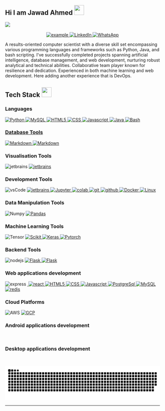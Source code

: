 


 
 ## Hi I am Jawad Ahmed <img src = "https://raw.githubusercontent.com/MartinHeinz/MartinHeinz/master/wave.gif" width = 32px height = 32px> 
<p>
  <a href="https://github.com/DenverCoder1/readme-typing-svg"><img src="https://readme-typing-svg.herokuapp.com?&font=IBM+Plex+Sans&color=abcdef&size=20&lines=Welcome+to+my+GitHub+Profile!;" /></a>
</p>

<p align ="center">
  <a href="mailto:jawad.kohat2002@gmail.com?subject=Feedback%20From%20Github&body=Hello," target="_blank">
    <img src="https://img.shields.io/badge/Gmail-D14836?style=for-the-badge&logo=gmail&logoColor=white" alt="example"/>
  </a>
   <a href="https://www.linkedin.com/in/jawad-a-892149141" target="_blank">
    <img alt="LinkedIn" src="https://img.shields.io/badge/LinkedIn-0077B5?style=for-the-badge&logo=linkedin&logoColor=white">
  </a>   
  <a href="whatsapp://send?phone=03119174048" target="_blank">
      <img alt="WhatsApp" src="https://img.shields.io/badge/whatsapp-E4405F?style=for-the-badge&logo=whatsapp&logoColor=green">
  </a>
  </p>


<p >A results-oriented computer scientist with a diverse skill set encompassing various programming languages and frameworks such as Python, Java, and bash scripting. I've successfully completed projects spanning artificial intelligence, database management, and web development, nurturing robust analytical and technical abilities. Collaborative team player known for resilience and dedication. Experienced in both machine learning and web development. Here adding another experience that is DevOps.
</p>



## Tech Stack <img src = "https://media2.giphy.com/media/QssGEmpkyEOhBCb7e1/giphy.gif?cid=ecf05e47a0n3gi1bfqntqmob8g9aid1oyj2wr3ds3mg700bl&rid=giphy.gif" width = 32px height = 32px> 

### Languages 
<p align="left">
  <a href="https://www.python.org" target="_blank">
    <img alt="Python" src="https://img.shields.io/badge/Python-3776AB?style=for-the-badge&logo=python&logoColor=white">
  </a>
  
  <a href="https://www.mysql.com/">
	<img alt="MySQL" src="https://img.shields.io/badge/SQL-CC2927?style=for-the-badge&logo=microsoft%20sql%20server&logoColor=white">
  </a>

  <a href="" target="_blank">
    <img alt="HTML5" src="https://img.shields.io/badge/html5-%23E34F26.svg?style=for-the-badge&logo=html5&logoColor=white">
  </a>
   <a href="" target="_blank">
    <img alt="CSS" src="https://img.shields.io/badge/CSS3-1572B6?style=for-the-badge&logo=css3&logoColor=white">
  </a>
  <a href="" target="_blank">
    <img alt="Javascript" src="https://img.shields.io/badge/JavaScript-F7DF1E?style=for-the-badge&logo=javascript&logoColor=black">
  </a>
    <a href="" target="_blank">
    <img alt="Java" src="https://img.shields.io/badge/Java-ED8B00?style=for-the-badge&logo=java&logoColor=white">
  </a>
    <a href="" target="_blank">
    <img alt="Bash" src="https://img.shields.io/badge/Bash-00599C?style=for-the-badge&logo=c%2B%2B&logoColor=white">
</p>

### Database Tools
<p
    <a href="" target="_blank">
    <img alt="Markdown" src="https://img.shields.io/badge/mysql-%2300f.svg?style=for-the-badge&logo=mysql&logoColor=white">
  </a>
    <a href="" target="_blank">
    <img alt="Markdown" src="https://img.shields.io/badge/-Firebase-yellow?style=for-the-badge&logo=Firebase&logoColor=white">
  </a>

</p>
  
### Visualisation Tools
<p  
  <a href="" target="_blank">
    <img src="https://img.shields.io/badge/-Matplotlib-blue?style=for-the-badge&logo=Matplotlib&logoColor=white" alt="jetbrains" />
  </a>

  <a href="" target="_blank">
    <img src="https://img.shields.io/badge/-Seaborn-blue?style=for-the-badge&logo=Matplotlib&logoColor=white" alt="jetbrains" />
  </a>
</p>
  
### Development Tools
<p
  <a href="https://code.visualstudio.com/" target="_blank">
    <img src="https://img.shields.io/badge/vscode-007ACC.svg?style=for-the-badge&logo=visualstudiocode&logoColor=white" alt="vsCode"/> 
  </a>
  <a href="https://www.jetbrains.com/" target="_blank">
    <img src="https://img.shields.io/badge/PyCharm-000000.svg?&style=for-the-badge&logo=PyCharm&logoColor=white" alt="jetbrains" />
  </a>
   <a href="https://jupyter.org/" target="_blank">
    <img alt="Jupyter" src="https://img.shields.io/badge/Jupyter-F37626.svg?&style=for-the-badge&logo=Jupyter&logoColor=white">
  </a>
  <a href="https://colab.research.google.com/" target="_blank">
    <img alt="colab" src="https://img.shields.io/badge/Colab-F9AB00?style=for-the-badge&logo=googlecolab&color=525252">
  </a>
  <a href="https://git-scm.com/" target="_blank">
    <img src="https://img.shields.io/badge/git-F05032.svg?style=for-the-badge&logo=git&logoColor=white"
      alt="git"/>
  </a>
  <a href="https://github.com/ELanza-48" target="_blank">
    <img src="https://img.shields.io/badge/github-181717.svg?style=for-the-badge&logo=github&logoColor=white" alt="github" />
  </a>
  <a href="https://docker.com/" target="_blank">
    <img alt="Docker" src="https://img.shields.io/badge/Docker-blue.svg?&style=for-the-badge&logo=Docker&logoColor=white">
  </a>
  <a href="https://linux.com/" target="_blank">
    <img alt="Linux" src="https://img.shields.io/badge/Linux-FCC624?style=for-the-badge&logo=linux&logoColor=black">
  </a>
  
</p>


### Data Manipulation Tools
<p  
  <a href="https://numpy.org/" target="_blank">
    <img alt="Numpy" src="https://img.shields.io/badge/Numpy-777BB4?style=for-the-badge&logo=numpy&logoColor=white">
  </a>

   <a href="https://pandas.pydata.org/" target="_blank">
    <img alt="Pandas" src="https://img.shields.io/badge/Pandas-2C2D72?style=for-the-badge&logo=pandas&logoColor=white">
  </a>


 </p>
  

### Machine Learning Tools
<p
   <a href="" target="_blank">
    <img alt="Tensor" src="https://img.shields.io/badge/TensorFlow-FF6F00?style=for-the-badge&logo=tensorflow&logoColor=white">
  </a>

   <a href="https://scikit-learn.org/" target="_blank">
    <img alt="Scikit" src="https://img.shields.io/badge/scikit_learn-F7931E?style=for-the-badge&logo=scikit-learn&logoColor=white">
   </a>

   <a href="https://keras.io/" target="_blank">
    <img alt="Keras" src="https://img.shields.io/badge/Keras-D00000?style=for-the-badge&logo=Keras&logoColor=white">
   </a>

   <a href="https://pytorch.org/" target="_blank">
    <img alt="Pytorch" src="https://img.shields.io/badge/Pytorch-red?style=for-the-badge&logo=Pytorch&logoColor=white">
   </a>


 </p>

### Backend Tools
<p
    <a href="" target="_blank">
    <img alt="nodejs" src="https://img.shields.io/badge/Node.js-43853D?style=for-the-badge&logo=node.js&logoColor=white">
  </a>
  <a href="" target="_blank">
    <img alt="Flask" src="https://img.shields.io/badge/flask-%23000.svg?style=for-the-badge&logo=flask&logoColor=white">
  </a>
  <a href="" target="_blank">
    <img alt="Flask" src="https://img.shields.io/badge/-Django-blue?style=for-the-badge&logo=django&logoColor=white">
  </a>

 </p>
 
 
 
 ### Web applications development
<p
      <a href="" target="_blank">
    <img alt="express" src="https://img.shields.io/badge/expressjs-F7DF1E?style=for-the-badge&logo=express&logoColor=black">
  </a>
  <a href="" target="_blank">
    <img alt="" src="https://img.shields.io/badge/-Bootstrap-red?style=for-the-badge&logo=Bootstrap&logoColor=white">
  </a>
<a href="" target="_blank">
	<img alt="react" src="https://img.shields.io/badge/React-20232A?style=for-the-badge&logo=react&logoColor=61DAFB">
</a>

<a href="" target="_blank">
    <img alt="HTML5" src="https://img.shields.io/badge/html5-%23E34F26.svg?style=for-the-badge&logo=html5&logoColor=white">
  </a>
   <a href="" target="_blank">
    <img alt="CSS" src="https://img.shields.io/badge/CSS3-1572B6?style=for-the-badge&logo=css3&logoColor=white">
  </a>
  <a href="" target="_blank">
    <img alt="Javascript" src="https://img.shields.io/badge/JavaScript-F7DF1E?style=for-the-badge&logo=javascript&logoColor=black">
  </a>
      </a>
    <a href="" target="_blank">
    <img alt="PostgreSql" src="https://img.shields.io/badge/PostgreSql-777BB4?style=for-the-badge&logo=postgresql&logoColor=white">
  </a>
    <a href="https://www.mysql.com/">
	<img alt="MySQL" src="https://img.shields.io/badge/SQL-CC2927?style=for-the-badge&logo=microsoft%20sql%20server&logoColor=white">
  </a>
    <a href="" target="_blank">
    <img alt="redis" src="https://img.shields.io/badge/redis-F7DF1E?style=for-the-badge&logo=redis&logoColor=black">
  </a>
 </p>
 
 
 
  ### Cloud Platforms
<p
   

  <a href="" target="_blank">
    <img alt="AWS" src="https://img.shields.io/badge/Amazon_AWS-FF9900?style=for-the-badge&logo=amazonaws&logoColor=white">
  </a>
  <a href="" target="_blank">
    <img alt="GCP" src="https://img.shields.io/badge/Azure-4285F4?style=for-the-badge&logo=azure-cloud&logoColor=white">
  </a>  
</p>
 
 
 
 ### Android applications development
<p
  
  <a href="" target="_blank">
    <img alt="" src="https://img.shields.io/badge/-Android%20native%20application%20development%20using%20Dart-blue?style=for-the-badge&logo=android&logoColor=white">
  </a>
 </p>
 
 
 
### Desktop applications development
<p
 </p>
   <a href="" target="_blank">
    <img alt="" src="https://img.shields.io/badge/-pyqt-green?style=for-the-badge&logo=pyqt&logoColor=white">
  </a>
 </p>
 
 <p
  

 

 

----

<p align="center">
  <img  src="https://raw.githubusercontent.com/Elanza-48/Elanza-48/main/resources/img/github-contribution-grid-snake.svg"
    alt="example" />
</p>

------





